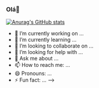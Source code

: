 ### Olá👋

[![Anurag's GitHub stats](https://github-readme-stats.vercel.app/api?username=MatheusJoelho)](https://github.com/MatheusJoelho/github-readme-stats)


- 🔭 I’m currently working on ...
- 🌱 I’m currently learning ...
- 👯 I’m looking to collaborate on ...
- 🤔 I’m looking for help with ...
- 💬 Ask me about ...
- 📫 How to reach me: ...
- 😄 Pronouns: ...
- ⚡ Fun fact: ...
-->
